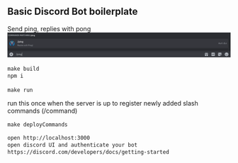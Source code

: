 ## Basic Discord Bot boilerplate
Send ping, replies with pong
![Alt text](image.png)

```
make build 
npm i

make run
```
run this once when the server is up to register newly added slash commands (/command)
```
make deployCommands
```

```
open http://localhost:3000
open discord UI and authenticate your bot https://discord.com/developers/docs/getting-started
```
